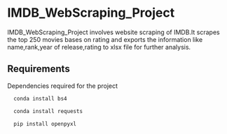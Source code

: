 
# IMDB_WebScraping_Project

IMDB_WebScraping_Project involves website scraping of IMDB.It scrapes the top 250 movies bases on rating and exports the information like name,rank,year of release,rating to xlsx file for further analysis.




## Requirements

Dependencies required for the project

```bash
  conda install bs4
```
```bash
  conda install requests
```
```bash
  pip install openpyxl
```


